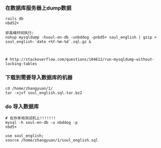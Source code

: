 

### 在数据库服务器上dump数据
```
rails db
nbd52+

非高峰时间执行:
nohup mysqldump -hsoul-en-db -unbddog -pnbd5+ soul_english | gzip > soul_english-`date +%Y-%m-%d`.sql.gz &



# http://stackoverflow.com/questions/104612/run-mysqldump-without-locking-tables
```


### 下载到需要导入数据库的机器
```
cd /home/zhangyuan/1/
tar -xjvf soul_english.sql.tar.bz2
```

### do 导入数据库
```
# 在你本地测试机上!!!!!!!
mysql -h soul-en-db -u nbddog -p
nbd5+

use soul_english;
source /home/zhangyuan/1/soul_english.sql 
```